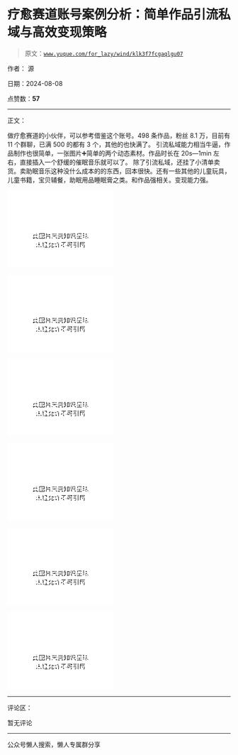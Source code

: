 # 疗愈赛道账号案例分析：简单作品引流私域与高效变现策略

> 原文：[`www.yuque.com/for_lazy/wind/klk3f7fcgaqlgu07`](https://www.yuque.com/for_lazy/wind/klk3f7fcgaqlgu07)

作者： 源

日期：2024-08-08

点赞数：**57**

* * *

正文：

做疗愈赛道的小伙伴，可以参考借鉴这个账号。498 条作品，粉丝 8.1 万，目前有 11 个群聊，已满 500 的都有 3 个，其他的也快满了。
引流私域能力相当牛逼，作品制作也很简单，一张图片➕简单的两个动态素材。作品时长在 20s—1min 左右，直接插入一个舒缓的催眠音乐就可以了。
除了引流私域，还挂了小清单卖货。卖助眠音乐这种没什么成本的的东西，回本很快。还有一些其他的儿童玩具，儿童书籍，宝贝辅餐，助眠用品睡眠膏之类。和作品强相关。变现能力强。

![](img/b518781ada7f59a28c7e098555b8f7be.png "None")

![](img/b7a08cab173bfb71fa409fb19034e113.png "None")

![](img/649bbac13fb65b5cd6600be3ed9391ca.png "None")

![](img/dff38619135bed1c25a0e1c0aba390f9.png "None")

![](img/6d2a5ae444551d2d2cbe05fd3ebc444e.png "None")

![](img/18db19ff81fec11215326e9791a308c4.png "None")

* * *

评论区：

暂无评论

* * *

公众号懒人搜索，懒人专属群分享